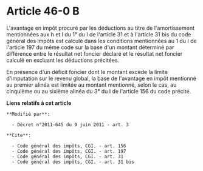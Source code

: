 # Article 46-0 B

L'avantage en impôt procuré par les déductions au titre de l'amortissement mentionnées aux h et l du 1° du I de l'article 31
et à l'article 31 bis du code général des impôts est calculé dans les conditions mentionnées au 1 du I de l'article 197 du
même code sur la base d'un montant déterminé par différence entre le résultat net foncier déclaré et le résultat net foncier
calculé en excluant les déductions précitées. 

En présence d'un déficit foncier dont le montant excède la limite d'imputation sur le revenu global, la base de l'avantage en
impôt mentionné au premier alinéa est limitée au montant mentionné, selon le cas, au cinquième ou au sixième alinéa du 3° du
I de l'article 156 du code précité.

**Liens relatifs à cet article**

	**Modifié par**:

	  - Décret n°2011-645 du 9 juin 2011 - art. 3

	**Cite**:

	  - Code général des impôts, CGI. - art. 156
	  - Code général des impôts, CGI. - art. 197
	  - Code général des impôts, CGI. - art. 31
	  - Code général des impôts, CGI. - art. 31 bis
